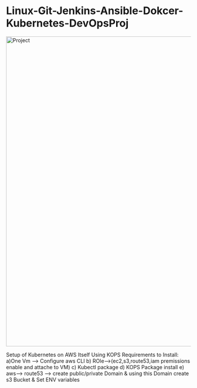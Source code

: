 # Linux-Git-Jenkins-Ansible-Dokcer-Kubernetes-DevOpsProj

<img width="845" alt="Project" src="https://user-images.githubusercontent.com/35370115/147323226-5f33b0b7-a656-4b3d-8cf7-dd370bdfb169.png">























Setup of Kubernetes on AWS Itself Using KOPS
Requirements to Install:
a)One Vm --> Configure aws CLI
b) ROle-->(ec2,s3,route53,iam  premissions enable and attache to VM)
c) Kubectl package
d) KOPS Package install
e) aws--> route53 --> create public/private Domain & using this Domain create s3 Bucket & Set ENV variables 
